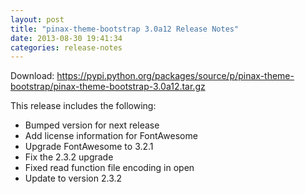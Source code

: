 ```yaml
---
layout: post
title: "pinax-theme-bootstrap 3.0a12 Release Notes"
date: 2013-08-30 19:41:34
categories: release-notes
---
```


Download: <https://pypi.python.org/packages/source/p/pinax-theme-bootstrap/pinax-theme-bootstrap-3.0a12.tar.gz>

This release includes the following:

* Bumped version for next release
* Add license information for FontAwesome
* Upgrade FontAwesome to 3.2.1
* Fix the 2.3.2 upgrade
* Fixed read function file encoding in open
* Update to version 2.3.2
